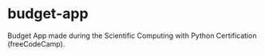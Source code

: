 # budget-app
Budget App made during the Scientific Computing with Python Certification (freeCodeCamp).

